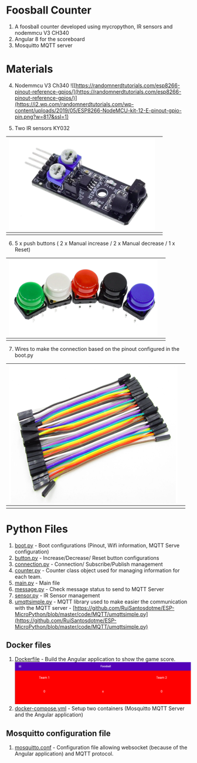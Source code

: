 # Foosball Counter

 1. A foosball counter developed using mycropython, IR sensors and nodemmcu V3 CH340
 2. Angular 8 for the scoreboard
 3. Mosquitto MQTT server
 
# Materials
 4. Nodemmcu V3 Ch340
 ![[https://randomnerdtutorials.com/esp8266-pinout-reference-gpios/](https://randomnerdtutorials.com/esp8266-pinout-reference-gpios/)](https://i2.wp.com/randomnerdtutorials.com/wp-content/uploads/2019/05/ESP8266-NodeMCU-kit-12-E-pinout-gpio-pin.png?w=817&ssl=1)
 
 5. Two IR sensors KY032
 
| ![KY032](https://github.com/jrwmacedo/foosball-counter/blob/master/images/KY032.png?raw=true) |  |
|--|--|
|  |  

 6. 5  x push buttons ( 2 x Manual increase / 2 x Manual decrease / 1 x Reset)
 
|![Buttons](https://github.com/jrwmacedo/foosball-counter/blob/master/images/buttons.png?raw=true)|  |
|--|--|
|  |  |

 7. Wires to make the connection based on the pinout configured in the boot.py 
 
| ![Wires](https://github.com/jrwmacedo/foosball-counter/blob/master/images/wires.png?raw=true) |  |
|--|--|
|  |  |

# Python Files

 1. [boot.py](https://github.com/jrwmacedo/foosball-counter/blob/master/Foosball_Counter/boot.py) - Boot configurations (Pinout, Wifi information, MQTT Serve configuration)
 2. [button.py](https://github.com/jrwmacedo/foosball-counter/blob/master/Foosball_Counter/button.py) - Increase/Decrease/ Reset button configurations
 3. [connection.py](https://github.com/jrwmacedo/foosball-counter/blob/master/Foosball_Counter/boot.py) - Connection/ Subscribe/Publish management
 4. [counter.py](https://github.com/jrwmacedo/foosball-counter/blob/master/Foosball_Counter/counter.py) - Counter class object used for managing information for each team.
 5. [main.py](https://github.com/jrwmacedo/foosball-counter/blob/master/Foosball_Counter/main.py) - Main file
 6. [message.py](https://github.com/jrwmacedo/foosball-counter/blob/master/Foosball_Counter/message.py) - Check message status to send to MQTT Server
 7. [sensor.py](https://github.com/jrwmacedo/foosball-counter/blob/master/Foosball_Counter/sensor.py) - IR Sensor management
 8. [umqttsimple.py](https://github.com/jrwmacedo/foosball-counter/blob/master/Foosball_Counter/umqttsimple.py) - MQTT library used to make easier the communication with the MQTT server  - [https://github.com/RuiSantosdotme/ESP-MicroPython/blob/master/code/MQTT/umqttsimple.py](https://github.com/RuiSantosdotme/ESP-MicroPython/blob/master/code/MQTT/umqttsimple.py)

## Docker files

 1. [Dockerfile](https://github.com/jrwmacedo/foosball-counter/blob/master/Angular_MQTT/foosball-counter/Dockerfile) - Build the Angular application to show the game score.
 ![Angular App Screenshot](https://github.com/jrwmacedo/foosball-counter/blob/master/images/angular-app-screenshot.png?raw=true)
 3. [docker-compose.yml](https://github.com/jrwmacedo/foosball-counter/blob/master/Angular_MQTT/foosball-counter/docker-compose.yml) - Setup two containers (Mosquitto MQTT Server and the Angular application)

## Mosquitto configuration file

 1. [mosquitto.conf](https://github.com/jrwmacedo/foosball-counter/blob/master/Angular_MQTT/foosball-counter/Mosquitto_config/mosquitto.conf) - Configuration file allowing websocket (because of the Angular application) and MQTT protocol.
